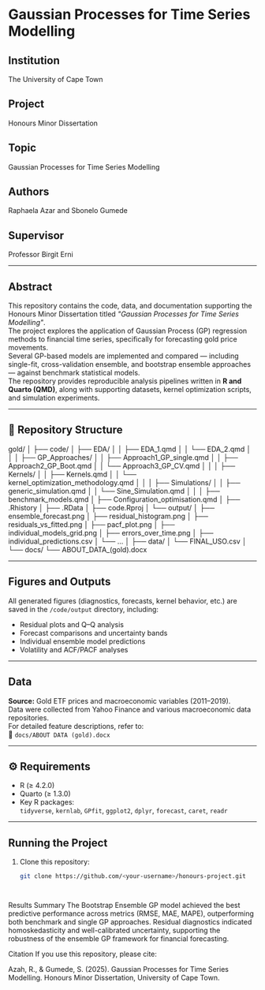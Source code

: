 # Gaussian Processes for Time Series Modelling

## Institution
The University of Cape Town

## Project
Honours Minor Dissertation

## Topic
Gaussian Processes for Time Series Modelling

## Authors
Raphaela Azar and Sbonelo Gumede

## Supervisor
Professor Birgit Erni

---

## Abstract
This repository contains the code, data, and documentation supporting the Honours Minor Dissertation titled *"Gaussian Processes for Time Series Modelling"*.  
The project explores the application of Gaussian Process (GP) regression methods to financial time series, specifically for forecasting gold price movements.  
Several GP-based models are implemented and compared — including single-fit, cross-validation ensemble, and bootstrap ensemble approaches — against benchmark statistical models.  
The repository provides reproducible analysis pipelines written in **R and Quarto (QMD)**, along with supporting datasets, kernel optimization scripts, and simulation experiments.

---

## 📂 Repository Structure
gold/
│
├── code/
│ ├── EDA/
│ │ ├── EDA_1.qmd
│ │ └── EDA_2.qmd
│ │
│ ├── GP_Approaches/
│ │ ├── Approach1_GP_single.qmd
│ │ ├── Approach2_GP_Boot.qmd
│ │ └── Approach3_GP_CV.qmd
│ │
│ ├── Kernels/
│ │ ├── Kernels.qmd
│ │ └── kernel_optimization_methodology.qmd
│ │
│ ├── Simulations/
│ │ ├── generic_simulation.qmd
│ │ └── Sine_Simulation.qmd
│ │
│ ├── benchmark_models.qmd
│ ├── Configuration_optimisation.qmd
│ ├── .Rhistory
│ ├── .RData
│ ├── code.Rproj
│ └── output/
│ ├── ensemble_forecast.png
│ ├── residual_histogram.png
│ ├── residuals_vs_fitted.png
│ ├── pacf_plot.png
│ ├── individual_models_grid.png
│ ├── errors_over_time.png
│ ├── individual_predictions.csv
│ └── ...
│
├── data/
│ └── FINAL_USO.csv
│
└── docs/
└── ABOUT_DATA_(gold).docx

---
##  Figures and Outputs

All generated figures (diagnostics, forecasts, kernel behavior, etc.) are saved in the `/code/output` directory, including:
- Residual plots and Q–Q analysis  
- Forecast comparisons and uncertainty bands  
- Individual ensemble model predictions  
- Volatility and ACF/PACF analyses

---

##  Data

**Source:** Gold ETF prices and macroeconomic variables (2011–2019).  
Data were collected from Yahoo Finance and various macroeconomic data repositories.  
For detailed feature descriptions, refer to:  
📄 `docs/ABOUT DATA (gold).docx`

---
## ⚙️ Requirements
- R (≥ 4.2.0)
- Quarto (≥ 1.3.0)
- Key R packages:  
  `tidyverse`, `kernlab`, `GPfit`, `ggplot2`, `dplyr`, `forecast`, `caret`, `readr`
---

##  Running the Project

1. Clone this repository:
   ```bash
   git clone https://github.com/<your-username>/honours-project.git
   
   
   
   
Results Summary
The Bootstrap Ensemble GP model achieved the best predictive performance across metrics (RMSE, MAE, MAPE), outperforming both benchmark and single GP approaches.
Residual diagnostics indicated homoskedasticity and well-calibrated uncertainty, supporting the robustness of the ensemble GP framework for financial forecasting.



Citation
If you use this repository, please cite:

Azah, R., & Gumede, S. (2025). Gaussian Processes for Time Series Modelling. Honours Minor Dissertation, University of Cape Town.
